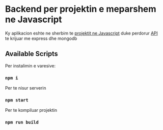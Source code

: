 # Backend per projektin e meparshem ne Javascript

Ky aplikacion eshte ne sherbim te [projektit ne Javascript](https://github.com/arionkosturi/JavascriptProject) duke perdorur [API](https://github.com/arionkosturi/api-v2) te krijuar me express dhe mongodb

## Available Scripts

Per instalimin e varesive:

### `npm i`

Per te nisur serverin

### `npm start`

Per te kompiluar projektin

### `npm run build`
